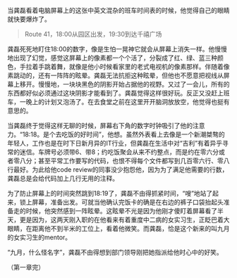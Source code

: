 当龚磊看着电脑屏幕上的这张中英文混杂的班车时间表的时候，他觉得自己的眼睛就快要爆炸了。

> Route 41，18:00从园区出发，19:30到达千禧广场

龚磊死死地盯住18:00的数字，像是生怕一晃神它就会从屏幕上消失一样。他慢慢地出现了幻觉，感觉这屏幕上的像素都一个个活了，分裂成了红、绿、蓝三种颜色，手拉着手跳着舞，就像是他小时候看家里的老式电视机的像素那样。伴随着像素跳动的，还有一阵阵的眩晕。龚磊无法抗拒这种眩晕，但他也不愿意把视线从屏幕上移开。慢慢地，一块块黑色的阴影开始占据他的视野。又过了一会儿，所有的东西都好似必须通过这块阴影才能看到了。龚磊觉得这样很好玩。反正又没赶上班车，一晚上的计划又泡汤了。在去食堂之前在这里开开脑洞放放空，他觉得也挺有意思的。

当龚磊终于觉得这样无聊的时候，屏幕右下角的数字时钟吸引了他的注意力。“18:18。是个去吃饭的好时间”，他想。虽然外表看上去像是一个新潮桀骜的年轻人，工作也是在时下日新月异的IT行业，但龚磊在生活中对“吉利”有着异乎寻常的迷信。车牌号必须带6、带8；约吃饭聚会从来不约整点，而是约在零六分或者零八分；甚至平常工作要写的代码，也恨不得每个文件都写到几百零六行、零八行最好。为此给他code review的同事没少抱怨他，因为为了满足他需要的行数，龚磊总是会给代码加上几行无用的注释。

为了防止屏幕上的时间突然跳到18:19了，龚磊不由得抓紧时间，“嗖”地站了起来，锁上屏幕，准备出发。可就当他确认完饭卡的确是在右边的裤子口袋抬起头准备走的时候，他突然感到一阵眩晕。这眩晕不光是因为他刚才傻盯着屏幕看了半天，更是因为，这两天刚入职的在他看来有着重度中二病的女实习生，正眨巴着大眼睛，在距离他不到半米的工位上，看着他微笑。而龚磊，恰是这个新来的叫九月的女实习生的mentor。

“九月，什么怪名字”，龚磊不由得想到部门领导刚把她指派给他时心中的好笑。

（第一章完）

